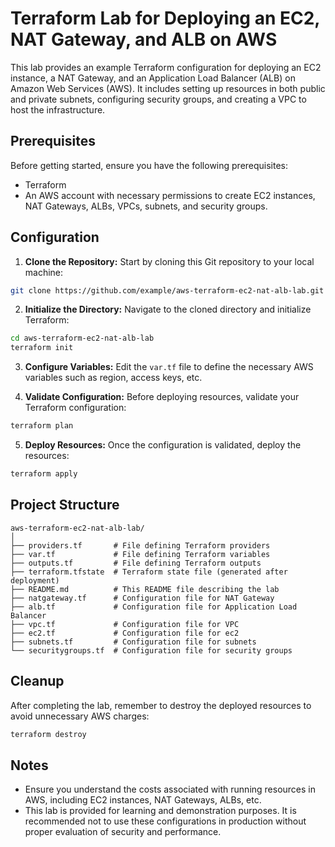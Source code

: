 # Terraform Lab for Deploying an EC2, NAT Gateway, and ALB on AWS

This lab provides an example Terraform configuration for deploying an EC2 instance, a NAT Gateway, and an Application Load Balancer (ALB) on Amazon Web Services (AWS). It includes setting up resources in both public and private subnets, configuring security groups, and creating a VPC to host the infrastructure.

## Prerequisites

Before getting started, ensure you have the following prerequisites:

- Terraform
- An AWS account with necessary permissions to create EC2 instances, NAT Gateways, ALBs, VPCs, subnets, and security groups.

## Configuration

1. **Clone the Repository:** Start by cloning this Git repository to your local machine:

```bash
git clone https://github.com/example/aws-terraform-ec2-nat-alb-lab.git
```

2. **Initialize the Directory:** Navigate to the cloned directory and initialize Terraform:

```bash
cd aws-terraform-ec2-nat-alb-lab
terraform init
```

3. **Configure Variables:** Edit the `var.tf` file to define the necessary AWS variables such as region, access keys, etc.

4. **Validate Configuration:** Before deploying resources, validate your Terraform configuration:

```bash
terraform plan
```

5. **Deploy Resources:** Once the configuration is validated, deploy the resources:

```bash
terraform apply
```

## Project Structure

```
aws-terraform-ec2-nat-alb-lab/
│
├── providers.tf       # File defining Terraform providers
├── var.tf             # File defining Terraform variables
├── outputs.tf         # File defining Terraform outputs
├── terraform.tfstate  # Terraform state file (generated after deployment)
├── README.md          # This README file describing the lab
├── natgateway.tf      # Configuration file for NAT Gateway
├── alb.tf             # Configuration file for Application Load Balancer
├── vpc.tf             # Configuration file for VPC
├── ec2.tf             # Configuration file for ec2
├── subnets.tf         # Configuration file for subnets
└── securitygroups.tf  # Configuration file for security groups
```

## Cleanup

After completing the lab, remember to destroy the deployed resources to avoid unnecessary AWS charges:

```bash
terraform destroy
```

## Notes

- Ensure you understand the costs associated with running resources in AWS, including EC2 instances, NAT Gateways, ALBs, etc.
- This lab is provided for learning and demonstration purposes. It is recommended not to use these configurations in production without proper evaluation of security and performance.